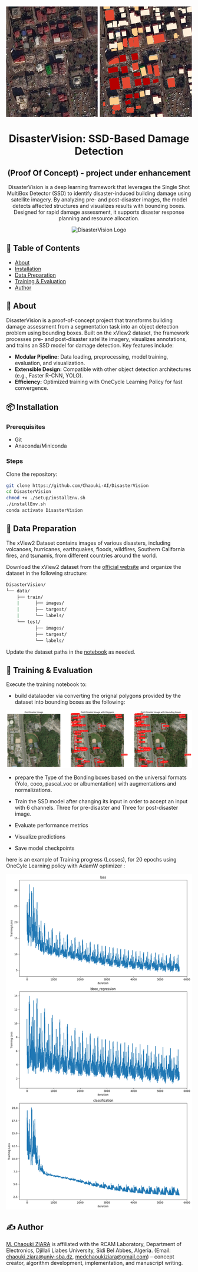 <p align="center"> <img width="1000px" height="300px" src="images/satellite-comp.webp" alt="DisasterVision Logo"> </p>

<h1 align="center">DisasterVision: SSD-Based Damage Detection</h1>
<h2 align="center">(Proof Of Concept) - project under enhancement</h2>
<p align="center"> 
    DisasterVision is a deep learning framework that leverages the Single Shot MultiBox Detector (SSD) to identify disaster-induced building damage using satellite imagery. By analyzing pre- and post-disaster images, the model detects affected structures and visualizes results with bounding boxes. Designed for rapid damage assessment, it supports disaster response planning and resource allocation.
    <p align="center"> <img width="1000px" height="250px" src="images/image_349.png" alt="DisasterVision Logo"> </p>
</p>

## 📝 Table of Contents

- [About](#about)
- [Installation](#installation)
- [Data Preparation](#data-preparation)
- [Training & Evaluation](#training-evaluation)
- [Author](#author)

## 🧐 About <a name="about"></a>

DisasterVision is a proof-of-concept project that transforms building damage assessment from a segmentation task into an object detection problem using bounding boxes. Built on the xView2 dataset, the framework processes pre- and post-disaster satellite imagery, visualizes annotations, and trains an SSD model for damage detection. Key features include:

- **Modular Pipeline:** Data loading, preprocessing, model training, evaluation, and visualization.
- **Extensible Design:** Compatible with other object detection architectures (e.g., Faster R-CNN, YOLO).
- **Efficiency:** Optimized training with OneCycle Learning Policy for fast convergence.

## 📦 Installation <a name="installation"></a>

### Prerequisites
- Git
- Anaconda/Miniconda

### Steps
Clone the repository:

```bash
git clone https://github.com/Chaouki-AI/DisasterVision
cd DisasterVision
chmod +x ./setup/installEnv.sh
./installEnv.sh
conda activate DisasterVision
```

## 📂 Data Preparation <a name="data-preparation"></a>
The xView2 Dataset contains images of various disasters, including volcanoes, hurricanes, earthquakes, floods, wildfires, Southern California fires, and tsunamis, from different countries around the world.


Download the xView2 dataset from the [official website](https://xview2.org/) and organize the dataset in the following structure: 
```bash
DisasterVision/
└── data/
    ├── train/
    |      ├── images/
    |      ├── targest/
    |      └── labels/
    └── test/
           ├── images/
           ├── targest/
           └── labels/
```

Update the dataset paths in the [notebook]('DisasterVision.ipynb') as needed.


## 🚀 Training & Evaluation <a name="training-evaluation"></a>

Execute the training notebook to:
 - build datalaoder via converting the orignal polygons provided by the dataset into bounding boxes as the following: 
  <p align="center"> <img src="images/Boxes.png" alt="DisasterVision Logo"> </p>
 
 - prepare the Type of the Bonding boxes based on the universal formats (Yolo, coco, pascal_voc or albumentation) with augmentations and normalizations.
 
 - Train the SSD model after changing its input in order to accept an input with 6 channels. Three for pre-disaster and Three for post-disaster image.

 - Evaluate performance metrics
 - Visualize predictions
 - Save model checkpoints

here is an example of Training progress (Losses), for 20 epochs using OneCyle Learning policy with AdamW optimizer : 

<p align="center"> <img src="images/loss_train.png" alt="DisasterVision Logo"> </p>


## ✍️ Author <a name="author"></a>

[M. Chaouki ZIARA](https://github.com/Chaouki-AI) is affiliated with the RCAM Laboratory, Department of Electronics, Djillali Liabes University, Sidi Bel Abbes, Algeria. (Email: chaouki.ziara@univ-sba.dz, medchaoukiziara@gmail.com) – concept creator, algorithm development, implementation, and manuscript writing.
